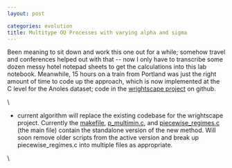 ```yaml
---
layout: post

categories: evolution
title: Multitype OU Processes with varying alpha and sigma
---
```







 








Been meaning to sit down and work this one out for a while; somehow
travel and conferences helped out with that -- now I only have to
transcribe some dozen messy hotel notepad sheets to get the calculations
into this lab notebook. Meanwhile, 15 hours on a train from Portland was
just the right amount of time to code up the approach, which is now
implemented at the C level for the Anoles dataset; code in the
[wrightscape
project](http://github.com/cboettig/wrightscape "http://github.com/cboettig/wrightscape")
on github.

\

-   current algorithm will replace the existing codebase for the
    wrightscape project. Currently the
    [makefile](http://github.com/cboettig/wrightscape/blob/007476cec25babd95f1829b8c14ddfadfb53e1a9/src/makefile "http://github.com/cboettig/wrightscape/blob/007476cec25babd95f1829b8c14ddfadfb53e1a9/src/makefile"),
    [p\_multimin.c](http://github.com/cboettig/wrightscape/commit/02a8611bc2008cbcbcc567d41552b569683d40e9#diff-0 "http://github.com/cboettig/wrightscape/commit/02a8611bc2008cbcbcc567d41552b569683d40e9#diff-0"),
    and
    [piecewise\_regimes.c](http://github.com/cboettig/wrightscape/blob/007476cec25babd95f1829b8c14ddfadfb53e1a9/src/piecewise_regimes.c "http://github.com/cboettig/wrightscape/blob/007476cec25babd95f1829b8c14ddfadfb53e1a9/src/piecewise_regimes.c")
    (the main file) contain the standalone version of the new method.
    Will soon remove older scripts from the active version and break up
    piecewise\_regimes.c into multiple files as appropriate.

\

